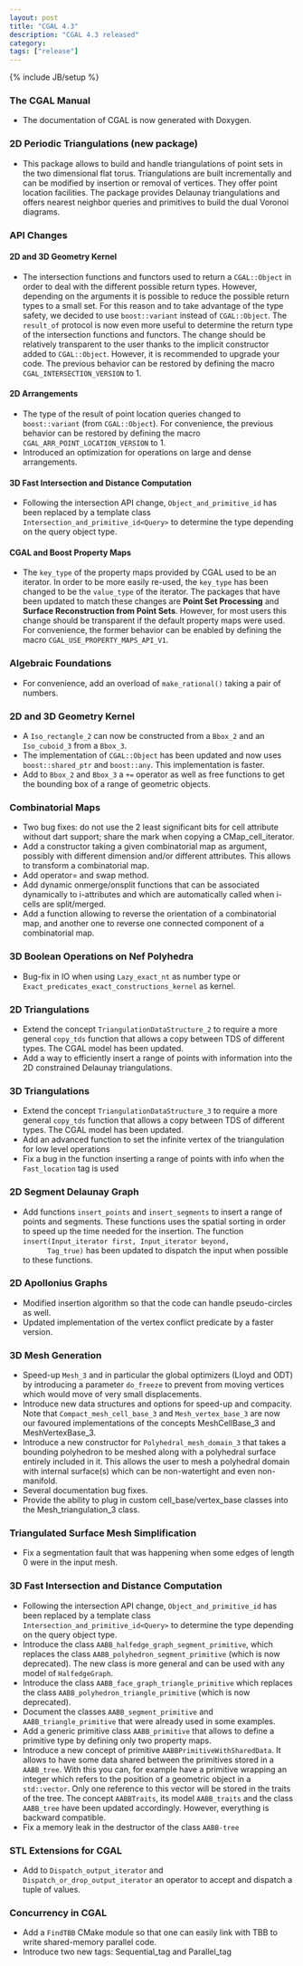 ```yaml
---
layout: post
title: "CGAL 4.3"
description: "CGAL 4.3 released"
category:
tags: ["release"]
---
```

{% include JB/setup %}
<h3>The CGAL Manual</h3>
<ul>
  <li>The documentation of CGAL is now generated with Doxygen.</li>
</ul>

<h3>2D Periodic Triangulations (new package)</h3>
<ul>
  <li> This package allows to build and handle triangulations of point
    sets in the two dimensional flat torus. Triangulations are built
    incrementally and can be modified by insertion or removal of
    vertices. They offer point location facilities.  The package provides
    Delaunay triangulations and offers nearest neighbor queries and
    primitives to build the dual Voronoi diagrams.
  </li>
</ul>

<h3>API Changes</h3>
<h4>2D and 3D Geometry Kernel </h4>
<ul>
  <li> The intersection functions and functors used to return
    a <code>CGAL::Object</code> in order to deal with the different
    possible return types. However, depending on the arguments it is
    possible to reduce the possible return types to a small set. For
    this reason and to take advantage of the type safety, we decided
    to use <code>boost::variant</code> instead
    of <code>CGAL::Object</code>.  The <code>result_of</code>
    protocol is now even more useful to determine the return type of
    the intersection functions and functors. The change should be
    relatively transparent to the user thanks to the implicit
    constructor added to <code>CGAL::Object</code>. However, it is
    recommended to upgrade your code.  The previous behavior can be
    restored by defining the
    macro <code>CGAL_INTERSECTION_VERSION</code> to 1.
  </li>
</ul>
<h4>2D Arrangements</h4>
<ul>
  <li> The type of the result of point location queries changed to
    <code>boost::variant</code> (from <code>CGAL::Object</code>).
    For convenience, the previous behavior can be restored by defining
    the macro <code>CGAL_ARR_POINT_LOCATION_VERSION</code> to 1.</li>
  <li> Introduced an optimization for operations on large and dense
    arrangements.
  </li>
</ul>
<h4>3D Fast Intersection and Distance Computation</h4>
<ul>
  <li>Following the intersection API
    change, <code>Object_and_primitive_id</code> has been replaced by
    a template class
    <code>Intersection_and_primitive_id&lt;Query&gt;</code> to determine
    the type depending on the query object type.
  </li>
</ul>
<h4>CGAL and Boost Property Maps</h4>
<ul>
  <li>The <code>key_type</code> of the property maps provided by CGAL
    used to be an iterator. In order to be more easily re-used,
    the <code>key_type</code> has been changed to be
    the <code>value_type</code> of the iterator.  The packages that
    have been updated to match these changes are <b>Point Set
      Processing</b> and <b>Surface Reconstruction from Point Sets</b>.
    However, for most users this change should be transparent if the
    default property maps were used.  For convenience, the former
    behavior can be enabled by defining the
    macro <code>CGAL_USE_PROPERTY_MAPS_API_V1</code>.
  </li>
</ul>

<h3>Algebraic Foundations</h3>
<ul>
  <li>For convenience, add an overload of <code>make_rational()</code>
    taking a pair of numbers.</li>
</ul>

<h3>2D and 3D Geometry Kernel </h3>
<ul>
  <li>A <code>Iso_rectangle_2</code> can now be constructed from
    a <code>Bbox_2</code> and an <code>Iso_cuboid_3</code> from
    a <code>Bbox_3</code>. </li>
  <li> The implementation of <code>CGAL::Object</code> has been updated
    and now uses <code>boost::shared_ptr</code>
    and <code>boost::any</code>. This implementation is faster.
  </li>
  <li>Add to <code>Bbox_2</code> and <code>Bbox_3</code>
    a <code>+=</code> operator as well as free functions to get the
    bounding box of a range of geometric objects.
  </li>
</ul>

<h3>Combinatorial Maps</h3>
<ul>
  <li>Two bug fixes: do not use the 2 least significant bits for cell
    attribute without dart support; share the mark when copying a
    CMap_cell_iterator.</li>
  <li>Add a constructor taking a given combinatorial map as argument,
    possibly with different dimension and/or different attributes. This
    allows to transform a combinatorial map.</li>
  <li>Add operator= and swap method.</li>
  <li>Add dynamic onmerge/onsplit functions that can be associated
    dynamically to i-attributes and which are automatically called when
    i-cells are split/merged.</li>
  <li>Add a function allowing to reverse the orientation of a
    combinatorial map, and another one to reverse one connected component
    of a combinatorial map.</li>
</ul>

<h3>3D Boolean Operations on Nef Polyhedra</h3>
<ul>
  <li>Bug-fix in IO when using <code>Lazy_exact_nt</code> as number type
    or <code>Exact_predicates_exact_constructions_kernel</code> as
    kernel.</li>
</ul>

<h3>2D Triangulations</h3>
<ul>
  <li>Extend the concept <code>TriangulationDataStructure_2</code> to
    require a more general <code>copy_tds</code> function that allows a
    copy between TDS of different types. The CGAL model has been
    updated.</li>
  <li>Add a way to efficiently insert a range of points with information
    into the 2D constrained Delaunay triangulations.</li>
</ul>

<h3>3D Triangulations</h3>
<ul>
  <li>Extend the concept <code>TriangulationDataStructure_3</code> to
    require a more general <code>copy_tds</code> function that allows a
    copy between TDS of different types. The CGAL model has been
    updated.</li>
  <li>Add an advanced function to set the infinite vertex of the
    triangulation for low level operations</li>
  <li>Fix a bug in the function inserting a range of points with info
    when the <code>Fast_location</code> tag is used</li>
</ul>

<h3>2D Segment Delaunay Graph</h3>
<ul>
  <li>Add functions <code>insert_points</code>
    and <code>insert_segments</code> to insert a range of points and
    segments. These functions uses the spatial sorting in order to speed
    up the time needed for the insertion. The
    function <code>insert(Input_iterator first, Input_iterator beyond,
      Tag_true)</code> has been updated to dispatch the input when possible
    to these functions.
  </li>
</ul>

<h3>2D Apollonius Graphs</h3>
<ul>
  <li>Modified insertion algorithm so that the code can handle
    pseudo-circles as well.</li>
  <li>Updated implementation of the vertex conflict predicate by a
    faster version.</li>
</ul>

<h3>3D Mesh Generation</h3>
<ul>
  <li>Speed-up <code>Mesh_3</code> and in particular the global
    optimizers (Lloyd and ODT) by introducing a
    parameter <code>do_freeze</code> to prevent from moving vertices
    which would move of very small displacements.</li>
  <li> Introduce new data structures and options for speed-up and
    compacity. Note that <code>Compact_mesh_cell_base_3</code> and
    <code>Mesh_vertex_base_3</code> are now our favoured implementations
    of the concepts MeshCellBase_3 and MeshVertexBase_3.
  </li>
  <li>Introduce a new constructor
    for <code>Polyhedral_mesh_domain_3</code> that takes a bounding
    polyhedron to be meshed along with a polyhedral surface entirely
    included in it.  This allows the user to mesh a polyhedral domain
    with internal surface(s) which can be non-watertight and even
    non-manifold.
  </li>
  <li> Several documentation bug fixes.</li>
  <li> Provide the ability to plug in custom cell_base/vertex_base
    classes into the Mesh_triangulation_3 class. </li>
</ul>

<h3>Triangulated Surface Mesh Simplification</h3>
<ul>
  <li>Fix a segmentation fault that was happening when some edges of length 0
    were in the input mesh.</li>
</ul>
<h3>3D Fast Intersection and Distance Computation</h3>
<ul>
  <li>Following the intersection API
    change, <code>Object_and_primitive_id</code> has been replaced by a
    template class
    <code>Intersection_and_primitive_id&lt;Query&gt;</code> to determine
    the type depending on the query object type.
  </li>
  <li>Introduce the
    class <code>AABB_halfedge_graph_segment_primitive</code>, which
    replaces the class <code>AABB_polyhedron_segment_primitive</code>
    (which is now deprecated).  The new class is more general and can be
    used with any model of <code>HalfedgeGraph</code>.</li>
  <li>Introduce the class <code>AABB_face_graph_triangle_primitive</code>
    which replaces the
    class <code>AABB_polyhedron_triangle_primitive</code> (which is now
    deprecated).</li>
  <li>Document the classes <code>AABB_segment_primitive</code>
    and <code>AABB_triangle_primitive</code> that were already used in
    some examples.</li>
  <li>Add a generic primitive class <code>AABB_primitive</code> that
    allows to define a primitive type by defining only two property
    maps.</li>
  <li>Introduce a new concept of
    primitive <code>AABBPrimitiveWithSharedData</code>. It allows to have
    some data shared between the primitives stored in
    a <code>AABB_tree</code>.  With this you can, for example have a
    primitive wrapping an integer which refers to the position of a
    geometric object in a <code>std::vector</code>.  Only one reference
    to this vector will be stored in the traits of the tree.  The
    concept <code>AABBTraits</code>, its model <code>AABB_traits</code>
    and the class <code>AABB_tree</code> have been updated accordingly.
    However, everything is backward compatible.</li>
  <li> Fix a memory leak in the destructor of the
    class <code>AABB-tree</code></li>
</ul>

<h3>STL Extensions for CGAL</h3>
<ul>
  <li>Add to <code>Dispatch_output_iterator</code>
    and <code>Dispatch_or_drop_output_iterator</code> an operator to
    accept and dispatch a tuple of values.
  </li>
</ul>

<h3>Concurrency in CGAL</h3>
<ul>
  <li>Add a <code>FindTBB</code> CMake module so that one can easily link
    with TBB to write shared-memory parallel code.</li>
  <li>Introduce two new tags: Sequential_tag and Parallel_tag</li>
</ul>
